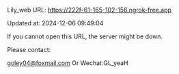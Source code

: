 Lily_web URL: https://222f-61-165-102-156.ngrok-free.app

Updated at: 2024-12-06 09:49:04

If you cannot open this URL, the server might be down.

Please contact: 

goley04@foxmail.com Or Wechat:GL_yeaH